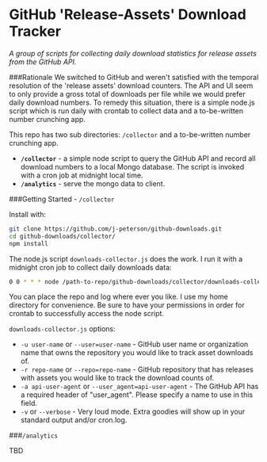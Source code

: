 # GitHub 'Release-Assets' Download Tracker

*A group of scripts for collecting daily download statistics for release assets from the GitHub API.*

###Rationale
We switched to GitHub and weren't satisfied with the temporal resolution of the 'release assets' download counters. The API and UI seem to only provide a gross total of downloads per file while we would prefer daily download numbers. To remedy this situation, there is a simple node.js script which is run daily with crontab to collect data and a to-be-written number crunching app.

This repo has two sub directories: `/collector` and a to-be-written number crunching app.
- **`/collector`** - a simple node script to query the GitHub API and record all download numbers to a local Mongo database. The script is invoked with a cron job at midnight local time.
- **`/analytics`** - serve the mongo data to client.

###Getting Started - `/collector`

Install with:
```bash
git clone https://github.com/j-peterson/github-downloads.git
cd github-downloads/collector/
npm install
```

The node.js script `downloads-collector.js` does the work. I run it with a midnight cron job to collect daily downloads data:

```bash
0 0 * * * node /path-to-repo/github-downloads/collector/downloads-collector.js -u github_username -r github_repo -a http_api_user_agent >> /path-to-repo/github-downloads/collector/cron.log 2>&1
```

You can place the repo and log where ever you like. I use my home directory for convenience. Be sure to have your permissions in order for crontab to successfully access the node script.

`downloads-collector.js` options:
* `-u user-name` or `--user=user-name` - GitHub user name or organization name that owns the repository you would like to track asset downloads of.
* `-r repo-name` or `--repo=repo-name` - GitHub repository that has releases with assets you would like to track the download counts of.
* `-a api-user-agent` or `--user_agent=api-user-agent` - The GitHub API has a required header of "user_agent". Please specify a name to use in this field.
* `-v` or `--verbose` - Very loud mode. Extra goodies will show up in your standard output and/or cron.log.

###`/analytics`

TBD
